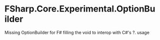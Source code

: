 # FSharp.Core.Experimental.OptionBuilder
Missing OptionBuilder for F# filling the void to interop with  C#'s ?. usage
